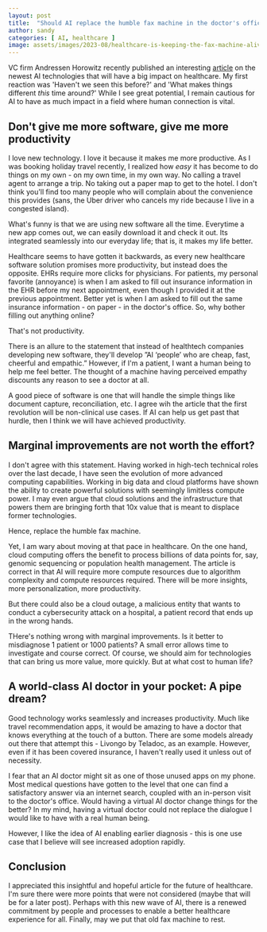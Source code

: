 ```yaml
---
layout: post
title:  "Should AI replace the humble fax machine in the doctor's office?"
author: sandy
categories: [ AI, healthcare ]
image: assets/images/2023-08/healthcare-is-keeping-the-fax-machine-alive.png
---
```

VC firm Andressen Horowitz recently published an interesting [article](https://a16z.com/2023/08/02/where-will-ai-have-the-biggest-impact-healthcare/) on the newest AI technologies that will have a big impact on healthcare.  My first reaction was 'Haven't we seen this before?' and 'What makes things different *this* time around?'  While I see great potential, I remain cautious for AI to have as much impact in a field where human connection is vital.

## Don't give me more software, give me more productivity

I love new technology.  I love it because it makes me more productive.  As I was booking holiday travel recently, I realized how *easy* it has become to do things on my own - on my own time, in my own way.  No calling a travel agent to arrange a trip.  No taking out a paper map to get to the hotel.  I don't think you'll find too many people who will complain about the convenience this provides (sans, the Uber driver who cancels my ride because I live in a congested island).      

What's funny is that we are using new software all the time.  Everytime a new app comes out, we can easily download it and check it out.  Its integrated seamlessly into our everyday life; that is, it makes my life better.

Healthcare seems to have gotten it backwards, as every new healthcare software solution promises more productivity, but instead does the opposite.  EHRs require more clicks for physicians.  For patients, my personal favorite (annoyance) is when I am asked to fill out insurance information in the EHR before my next appointment, even though I provided it at the previous appointment.  Better yet is when I am asked to fill out the same insurance information - on paper - in the doctor's office.  So, why bother filling out anything online?

That's not productivity.

There is an allure to the statement that instead of healthtech companies developing new software, they'll develop ”AI ‘people’ who are cheap, fast, cheerful and empathic.”  However, if I'm a patient, I want a human being to help me feel better.  The thought of a machine having perceived empathy discounts any reason to see a doctor at all.

A good piece of software is one that will handle the simple things like document capture, reconciliation, etc.  I agree wih the article that the first revolution will be non-clinical use cases.  If AI can help us get past that hurdle, then I think we will have achieved productivity.

## Marginal improvements are not worth the effort?

I don't agree with this statement.  Having worked in high-tech technical roles over the last decade, I have seen the evolution of more advanced computing capabilities.  Working in big data and cloud platforms have shown the ability to create powerful solutions with seemingly limitless compute power.  I may even argue that cloud solutions and the infrastructure that powers them are bringing forth that 10x value that is meant to displace former technologies.

Hence, replace the humble fax machine.

Yet, I am wary about moving at that pace in healthcare.  On the one hand, cloud computing offers the benefit to process billions of data points for, say, genomic sequencing or population health management.  The article is correct in that AI will require more compute resources due to algorithm complexity and compute resources required.  There will be more insights, more personalization, more productivity.  

But there could also be a cloud outage, a malicious entity that wants to conduct a cybersecurity attack on a hospital, a patient record that ends up in the wrong hands.

THere's nothing wrong with marginal improvements.  Is it better to misdiagnose 1 patient or 1000 patients?  A small error allows time to investigate and course correct.  Of course, we should aim for technologies that can bring us more value, more quickly.  But at what cost to human life?


## A world-class AI doctor in your pocket: A pipe dream?

Good technology works seamlessly and increases productivity.  Much like travel recommendation apps, it would be amazing to have a doctor that knows everything at the touch of a button.  There are some models already out there that attempt this - Livongo by Teladoc, as an example.  However, even if it has been covered insurance, I haven't really used it unless out of necessity.  

I fear that an AI doctor might sit as one of those unused apps on my phone.  Most medical questions have gotten to the level that one can find a satisfactory answer via an internet search, coupled with an in-person visit to the doctor's office.  Would having a virtual AI doctor change things for the better?  In my mind, having a virtual doctor could not replace the dialogue I would like to have with a real human being.

However, I like the idea of AI enabling earlier diagnosis - this is one use case that I believe will see increased adoption rapidly. 

## Conclusion

I appreciated this insightful and hopeful article for the future of healthcare.  I'm sure there were more points that were not considered (maybe that will be for a later post).  Perhaps with this new wave of AI, there is a renewed commitment by people and processes to enable a better healthcare experience for all.  Finally, may we put that old fax machine to rest.